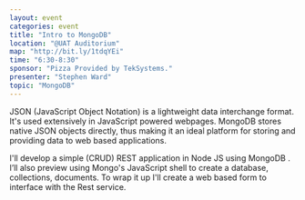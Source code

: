 ```yaml
---
layout: event
categories: event
title: "Intro to MongoDB"
location: "@UAT Auditorium"
map: "http://bit.ly/1tdqYEi"
time: "6:30-8:30"
sponsor: "Pizza Provided by TekSystems."
presenter: "Stephen Ward"
topic: "MongoDB"
---
```


JSON (JavaScript Object Notation) is a lightweight data interchange format. It's used extensively in JavaScript powered webpages. MongoDB stores native JSON objects directly, thus making it an ideal platform for storing and providing data to web based applications.

I'll develop a simple (CRUD) REST application in Node JS using MongoDB . I’ll also preview using Mongo's JavaScript shell to create a database, collections, documents. To wrap it up I'll create a web based form to interface with the Rest service.